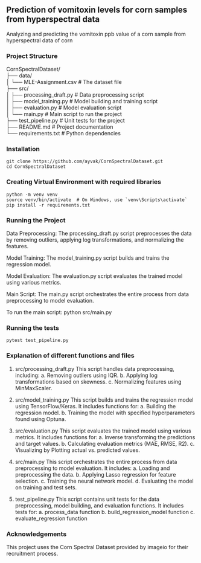 ## Prediction of vomitoxin levels for corn samples from hyperspectral data
Analyzing and predicting the vomitoxin ppb value of a corn sample from hyperspectral data of corn

### Project Structure
CornSpectralDataset/   
├── data/  
│   └── MLE-Assignment.csv # The dataset file   
├── src/   
│   ├── processing_draft.py # Data preprocessing script   
│   ├── model_training.py # Model building and training script   
│   ├── evaluation.py # Model evaluation script   
│   └── main.py # Main script to run the project    
├── test_pipeline.py # Unit tests for the project   
├── README.md # Project documentation   
└── requirements.txt # Python dependencies  

### Installation
   ```Clone the repository:
   git clone https://github.com/ayvak/CornSpectralDataset.git
   cd CornSpectralDataset
```

### Creating Virtual Environment with required libraries
```Virtual Environment
python -m venv venv
source venv/bin/activate  # On Windows, use `venv\Scripts\activate`
pip install -r requirements.txt
```

### Running the Project
Data Preprocessing: The processing_draft.py script preprocesses the data by removing outliers, applying log transformations, and normalizing the features.

Model Training: The model_training.py script builds and trains the regression model.

Model Evaluation: The evaluation.py script evaluates the trained model using various metrics.

Main Script: The main.py script orchestrates the entire process from data preprocessing to model evaluation.

To run the main script:
python src/main.py

### Running the tests
```Test
pytest test_pipeline.py
```

### Explanation of different functions and files
1. src/processing_draft.py
This script handles data preprocessing, including:
a. Removing outliers using IQR.
b. Applying log transformations based on skewness.
c. Normalizing features using MinMaxScaler.

2. src/model_training.py
This script builds and trains the regression model using TensorFlow/Keras. It includes functions for:
a. Building the regression model.
b. Training the model with specified hyperparameters found using Optuna.

3. src/evaluation.py
This script evaluates the trained model using various metrics. It includes functions for:
a. Inverse transforming the predictions and target values.
b. Calculating evaluation metrics (MAE, RMSE, R2).
c. Visualizing by Plotting actual vs. predicted values.

4. src/main.py
This script orchestrates the entire process from data preprocessing to model evaluation. It includes:
a. Loading and preprocessing the data.
b. Applying Lasso regression for feature selection.
c. Training the neural network model.
d. Evaluating the model on training and test sets.

5. test_pipeline.py
This script contains unit tests for the data preprocessing, model building, and evaluation functions. It includes tests for:
a. process_data function
b. build_regression_model function
c. evaluate_regression function

### Acknowledgements
This project uses the Corn Spectral Dataset provided by imageio for their recruitment process.


